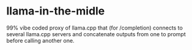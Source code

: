 # llama-in-the-midle
99% vibe coded proxy of llama.cpp that (for /completion)  connects to several llama.cpp servers and concatenate outputs from one to prompt before calling another one.
